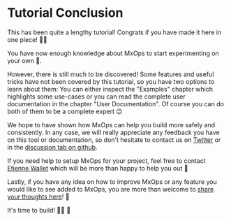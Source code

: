 # Tutorial Conclusion

This has been quite a lengthy tutorial! Congrats if you have made it here in one piece! 💪💯

You have now enough knowledge about MxOps to start experimenting on your own 🚀.

However, there is still much to be discovered! Some features and useful tricks have not been covered by this tutorial, so you have two options to learn about them: You can either inspect the "Examples" chapter which highlights some use-cases or you can read the complete user documentation in the chapter "User Documentation". Of course you can do both of them to be a complete expert 😉

We hope to have shown how MxOps can help you build more safely and consistently. In any case, we will really appreciate any feedback you have on this tool or documentation, so don't hesitate to contact us on [Twitter](https://twitter.com/catenscia) or in the [discussion tab on github](https://github.com/Catenscia/MxOps/discussions/categories/feedback).

If you need help to setup MxOps for your project, feel free to contact [Etienne Wallet](https://twitter.com/Etienne_Wallet) which will be more than happy to help you out 🤗

Lastly, if you have any idea on how to improve MxOps or any feature you would like to see added to MxOps, you are more than welcome to [share your thoughts here](https://github.com/Catenscia/MxOps/discussions/categories/ideas)! 🤗

It's time to build!  👨‍🔧 🚀